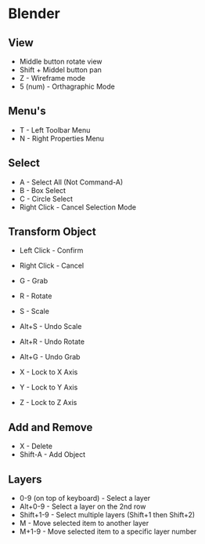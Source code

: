 # Blender

## View

- Middle button rotate view
- Shift + Middel button pan
- Z - Wireframe mode
- 5 (num) - Orthagraphic Mode

## Menu's

- T - Left Toolbar Menu
- N - Right Properties Menu

## Select

- A - Select All (Not Command-A)
- B - Box Select
- C - Circle Select
- Right Click - Cancel Selection Mode

## Transform Object

- Left Click - Confirm
- Right Click - Cancel

- G - Grab
- R - Rotate
- S - Scale
- Alt+S - Undo Scale
- Alt+R - Undo Rotate
- Alt+G - Undo Grab

- X - Lock to X Axis
- Y - Lock to Y Axis
- Z - Lock to Z Axis

## Add and Remove

- X - Delete
- Shift-A - Add Object

## Layers

- 0-9 (on top of keyboard) - Select a layer
- Alt+0-9 - Select a layer on the 2nd row
- Shift+1-9 - Select multiple layers (Shift+1 then Shift+2)
- M - Move selected item to another layer
- M+1-9 - Move selected item to a specific layer number
